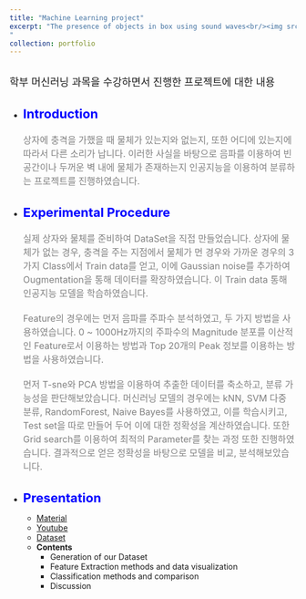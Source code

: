 ```yaml
---
title: "Machine Learning project"
excerpt: "The presence of objects in box using sound waves<br/><img src='/images/MFM_project.png' width='500' height='300'>
"
collection: portfolio
---
```


<br>
<span style = "font-size:18px;"> 학부 머신러닝 과목을 수강하면서 진행한 프로젝트에 대한 내용</span>
<br><br>

* <strong style = "color: blue; font-size:22px;">Introduction</strong><br>
<span style = "font-size:16px; color: gray;"><br> 상자에 충격을 가했을 때 물체가 있는지와 없는지, 또한 어디에 있는지에 따라서 다른 소리가 납니다. 이러한 사실을 바탕으로 음파를 이용하여 빈 공간이나 두꺼운 벽 내에 물체가 존재하는지 인공지능을 이용하여 분류하는 프로젝트를 진행하였습니다.</span><br><br>

* <strong style = "color: blue; font-size:22px;">Experimental Procedure</strong><br>
<span style = "font-size:16px; color: gray;"><br> 실제 상자와 물체를 준비하여 DataSet을 직접 만들었습니다. 상자에 물체가 없는 경우, 충격을 주는 지점에서 물체가 먼 경우와 가까운 경우의 3가지 Class에서 Train data를 얻고, 이에 Gaussian noise를 추가하여 Ougmentation을 통해 데이터를 확장하였습니다. 이 Train data 통해 인공지능 모델을 학습하였습니다.</span><br>
<span style = "font-size:16px; color: gray;"><br> Feature의 경우에는 먼저 음파를 주파수 분석하였고, 두 가지 방법을 사용하였습니다. 0 ~ 1000Hz까지의 주파수의 Magnitude 분포를 이산적인 Feature로서 이용하는 방법과 Top 20개의 Peak 정보를 이용하는 방법을 사용하였습니다.</span><br>
<span style = "font-size:16px; color: gray;"><br> 먼저 T-sne와  PCA 방법을 이용하여 추출한 데이터를 축소하고, 분류 가능성을 판단해보았습니다. 머신러닝 모델의 경우에는 kNN, SVM 다중 분류, RandomForest, Naive Bayes를 사용하였고, 이를 학습시키고, Test set을 따로 만들어 두어 이에 대한 정확성을 계산하였습니다. 또한 Grid search를 이용하여 최적의 Parameter를 찾는 과정 또한 진행하였습니다. 결과적으로 얻은 정확성을 바탕으로 모델을 비교, 분석해보았습니다.</span><br><br>

* <strong style = "color: blue; font-size:22px;"> Presentation</strong><br>
    * [Material](/files/MFM/ML4ME_Final.pdf)
    * [Youtube](https://www.youtube.com/watch?v=YgvcL3sQxws)
    * [Dataset](/files/MFM/our_dataset.zip)
    * <strong> Contents</strong>
        * Generation of our Dataset
        * Feature Extraction methods and data visualization
        * Classification methods and comparison
        * Discussion
